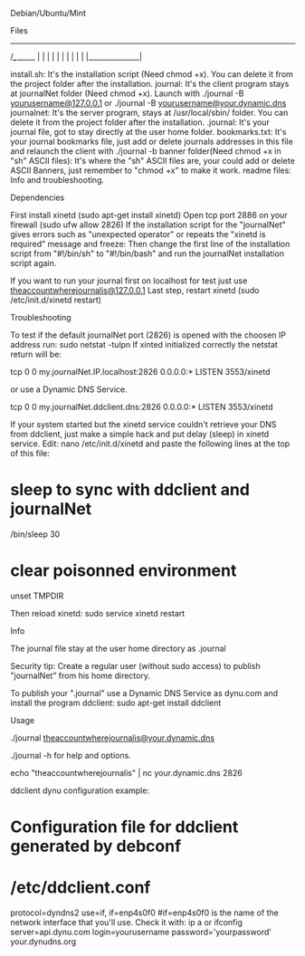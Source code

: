 Debian/Ubuntu/Mint

Files
  ___
 /___\_________
|              |
|              |
|              |
|              |
|              |
|______________|

install.sh: It's the installation script (Need chmod +x). You can delete it from the project folder after the installation.
journal: It's the client program stays at journalNet folder (Need chmod +x). Launch with ./journal -B yourusername@127.0.0.1 or ./journal -B yourusername@your.dynamic.dns 
journalnet: It's the server program, stays at /usr/local/sbin/ folder. You can delete it from the project folder after the installation.
.journal: It's your journal file, got to stay directly at the user home folder.
bookmarks.txt: It's your journal bookmarks file, just add or delete journals addresses in this file and relaunch the client with ./journal -b 
banner folder(Need chmod +x in "sh" ASCII files): It's where the "sh" ASCII files are, your could add or delete ASCII Banners, just remember to "chmod +x" to make it work.
readme files: Info and troubleshooting. 

Dependencies

First install xinetd (sudo apt-get install xinetd)
Open tcp port 2886 on your firewall (sudo ufw allow 2826)
If the installation script for the "journalNet" gives errors such as "unexpected operator" or repeats the "xinetd is required" message and freeze:
Then change the first line of the installation script from "#!/bin/sh" to "#!/bin/bash" and run the journalNet installation script again.

If you want to run your journal first on localhost for test just use theaccountwherejournalis@127.0.0.1
Last step, restart xinetd (sudo /etc/init.d/xinetd restart)

Troubleshooting

To test if the default journalNet port (2826) is opened with the choosen IP address run: sudo netstat -tulpn
If xinted initialized correctly the netstat return will be: 

tcp        0      0 my.journalNet.IP.localhost:2826       0.0.0.0:*               LISTEN       3553/xinetd 

or use a Dynamic DNS Service.

tcp        0      0 my.journalNet.ddclient.dns:2826       0.0.0.0:*               LISTEN       3553/xinetd 

If your system started but the xinetd service couldn't retrieve your DNS from ddclient, just make a simple hack and put delay (sleep) in xinetd service. 
Edit: nano /etc/init.d/xinetd and paste the following lines at the top of this file: 

# sleep to sync with ddclient and journalNet
/bin/sleep 30
# clear poisonned environment
unset TMPDIR

Then reload xinetd: sudo service xinetd restart

Info

The journal file stay at the user home directory as .journal

Security tip: Create a regular user (without sudo access) to publish "journalNet" from his home directory.

To publish your ".journal" use a Dynamic DNS Service as dynu.com and install the program ddclient: sudo apt-get install ddclient 

Usage

./journal theaccountwherejournalis@your.dynamic.dns

./journal -h for help and options.

echo "theaccountwherejournalis" | nc your.dynamic.dns 2826

ddclient dynu configuration example:

# Configuration file for ddclient generated by debconf
#
# /etc/ddclient.conf

protocol=dyndns2
use=if, if=enp4s0f0
#if=enp4s0f0 is the name of the network interface that you'll use. Check it with: ip a or ifconfig
server=api.dynu.com
login=yourusername
password='yourpassword'
your.dynudns.org





